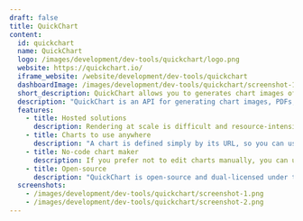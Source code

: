 ```yaml
---
draft: false
title: QuickChart
content:
  id: quickchart
  name: QuickChart
  logo: /images/development/dev-tools/quickchart/logo.png
  website: https://quickchart.io/
  iframe_website: /website/development/dev-tools/quickchart
  dashboardImage: /images/development/dev-tools/quickchart/screenshot-1.png
  short_description: QuickChart allows you to generates chart images of charts from a URL.
  description: "QuickChart is an API for generating chart images, PDFs, and QR codes. Built on Chart.js, it's the most popular open-source charting library. The charts are easy to embed in non-dynamic environments such as email, SMS, chatrooms, etc."
  features:
    - title: Hosted solutions
      description: Rendering at scale is difficult and resource-intensive, but QuickChart takes care of the most difficult parts so you can focus on building your application. Purchasing a license also grants permission to modify QuickChart for private and on-prem commercial use.
    - title: Charts to use anywhere
      description: "A chart is defined simply by its URL, so you can use QuickChart's API in any programming language you like. And, because the API produces images, you can include these charts nearly anywhere."
    - title: No-code chart maker
      description: If you prefer not to edit charts manually, you can use the no-code chartmaker to create custom chart templates that you can embed dynamically in spreadsheets, Airtable, Bubble, AppSheet, and many other no-code tools.
    - title: Open-source
      description: "QuickChart is open-source and dual-licensed under the GNU GPLv3 and a commercial license. Rather than building your software on top of proprietary chart formats, you may use images produced by QuickChart's API for any purpose."
  screenshots:
    - /images/development/dev-tools/quickchart/screenshot-1.png
    - /images/development/dev-tools/quickchart/screenshot-2.png
---
```

